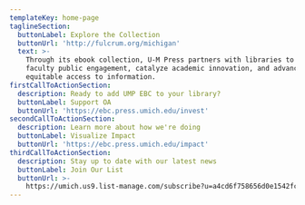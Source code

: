 ```yaml
---
templateKey: home-page
taglineSection:
  buttonLabel: Explore the Collection
  buttonUrl: 'http://fulcrum.org/michigan'
  text: >-
    Through its ebook collection, U-M Press partners with libraries to support
    faculty public engagement, catalyze academic innovation, and advance more
    equitable access to information.
firstCallToActionSection:
  description: Ready to add UMP EBC to your library?
  buttonLabel: Support OA
  buttonUrl: 'https://ebc.press.umich.edu/invest'
secondCallToActionSection:
  description: Learn more about how we're doing
  buttonLabel: Visualize Impact
  buttonUrl: 'https://ebc.press.umich.edu/impact'
thirdCallToActionSection:
  description: Stay up to date with our latest news
  buttonLabel: Join Our List
  buttonUrl: >-
    https://umich.us9.list-manage.com/subscribe?u=a4cd6f758656d0e1542fcb495&id=ee5048bf45
---
```

